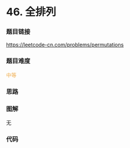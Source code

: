# 46. 全排列

### 题目链接

https://leetcode-cn.com/problems/permutations

### 题目难度

<font color=#F0AD4E>中等</font>

### 思路



### 图解

无

### 代码

```python
```